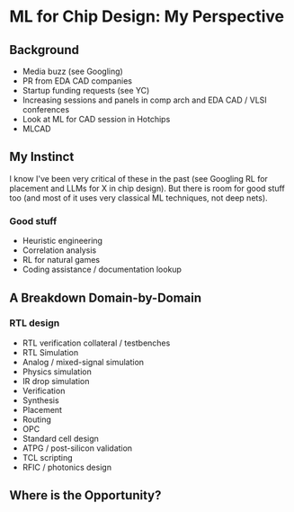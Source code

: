 # ML for Chip Design: My Perspective

## Background

- Media buzz (see Googling)
- PR from EDA CAD companies
- Startup funding requests (see YC)
- Increasing sessions and panels in comp arch and EDA CAD / VLSI conferences
- Look at ML for CAD session in Hotchips
- MLCAD

## My Instinct

I know I've been very critical of these in the past (see Googling RL for placement and LLMs for X in chip design).
But there is room for good stuff too (and most of it uses very classical ML techniques, not deep nets).

### Good stuff

- Heuristic engineering
- Correlation analysis
- RL for natural games
- Coding assistance / documentation lookup

## A Breakdown Domain-by-Domain

### RTL design

- RTL verification collateral / testbenches
- RTL Simulation
- Analog / mixed-signal simulation
- Physics simulation
- IR drop simulation
- Verification
- Synthesis
- Placement
- Routing
- OPC
- Standard cell design
- ATPG / post-silicon validation
- TCL scripting
- RFIC / photonics design

## Where is the Opportunity?
